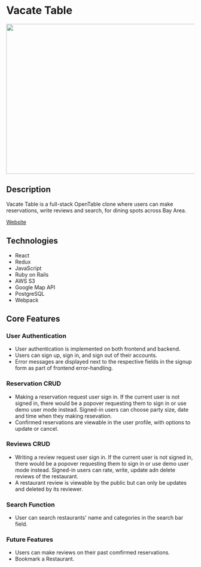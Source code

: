 # **Vacate Table** 

<img src="https://github.com/TaoweiLi/Vacate_table_project/raw/main/vtable_frontend/asset/Recording%202022-09-19%20at%2022.54.19.gif" width="750" height="400">

## **Description**
Vacate Table is a full-stack OpenTable clone where users can make reservations, write reviews and search, for dining spots across Bay Area.

[Website](https://vacate-table.herokuapp.com/)

## **Technologies**
- React
- Redux
- JavaScript
- Ruby on Rails
- AWS S3
- Google Map API
- PostgreSQL
- Webpack

## **Core Features**


### **User Authentication**
- User authentication is implemented on both frontend and backend.
- Users can sign up, sign in, and sign out of their accounts.
- Error messages are displayed next to the respective fields in the signup form as part of frontend error-handling.

### **Reservation CRUD**
- Making a reservation request user sign in. If the current user is not signed in, there would be a popover requesting them to sign in or use demo user mode instead. Signed-in users can choose party size, date and time when they making resevation.
- Confirmed reservations are viewable in the user profile, with options to update or cancel.

### **Reviews CRUD**
- Writing a review request user sign in. If the current user is not signed in, there would be a popover requesting them to sign in or use demo user mode instead. Signed-in users can rate, write, update adn delete reviews of the restaurant.
- A restaurant review is viewable by the public but can only be updates and deleted by its reviewer.

### **Search Function**
- User can search restaurants' name and categories in the search bar field.

### **Future Features**
- Users can make reviews on their past comfirmed reservations.
- Bookmark a Restaurant.
